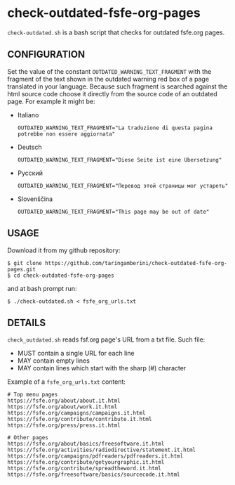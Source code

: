 # check-outdated-fsfe-org-pages

`check-outdated.sh` is a bash script that checks for outdated fsfe.org pages.


## CONFIGURATION

Set the value of the constant `OUTDATED_WARNING_TEXT_FRAGMENT` with the fragment
of the text shown in the outdated warning red box of a page translated in your
language. Because such fragment is searched against the html source code
choose it directly from the source code of an outdated page. For example it
might be:

* Italiano
  
      OUTDATED_WARNING_TEXT_FRAGMENT="La traduzione di questa pagina potrebbe non essere aggiornata"

* Deutsch

      OUTDATED_WARNING_TEXT_FRAGMENT="Diese Seite ist eine Übersetzung"

* Русский

      OUTDATED_WARNING_TEXT_FRAGMENT="Перевод этой страницы мог устареть"

* Slovenščina

      OUTDATED_WARNING_TEXT_FRAGMENT="This page may be out of date"


## USAGE

Download it from my github repository:

    $ git clone https://github.com/taringamberini/check-outdated-fsfe-org-pages.git
    $ cd check-outdated-fsfe-org-pages

and at bash prompt run:

    $ ./check-outdated.sh < fsfe_org_urls.txt


## DETAILS

`check_outdated.sh` reads fsf.org page's URL from a txt file. Such file:

* MUST contain a single URL for each line
* MAY contain empty lines
* MAY contain lines which start with the sharp (#) character

Example of a `fsfe_org_urls.txt` content:
    
    # Top menu pages
    https://fsfe.org/about/about.it.html 
    https://fsfe.org/about/work.it.html 
    https://fsfe.org/campaigns/campaigns.it.html 
    https://fsfe.org/contribute/contribute.it.html
    https://fsfe.org/press/press.it.html
    
    # Other pages
    https://fsfe.org/about/basics/freesoftware.it.html
    https://fsfe.org/activities/radiodirective/statement.it.html
    https://fsfe.org/campaigns/pdfreaders/pdfreaders.it.html
    https://fsfe.org/contribute/getyourgraphic.it.html
    https://fsfe.org/contribute/spreadtheword.it.html
    https://fsfe.org/freesoftware/basics/sourcecode.it.html

